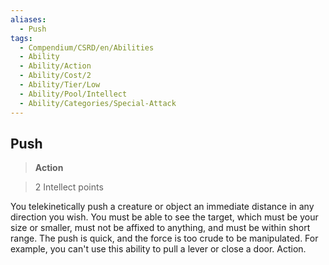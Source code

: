 ```yaml
---
aliases:
  - Push
tags:
  - Compendium/CSRD/en/Abilities
  - Ability
  - Ability/Action
  - Ability/Cost/2
  - Ability/Tier/Low
  - Ability/Pool/Intellect
  - Ability/Categories/Special-Attack
---
```

  
    
## Push    
>**Action**    
>2 Intellect points  
    
You telekinetically push a creature or object an immediate distance in any direction you wish. You must be able to see the target, which must be your size or smaller, must not be affixed to anything, and must be within short range. The push is quick, and the force is too crude to be manipulated. For example, you can't use this ability to pull a lever or close a door. Action.